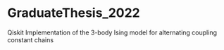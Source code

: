 # GraduateThesis_2022
Qiskit Implementation of the 3-body Ising model for alternating coupling constant chains

